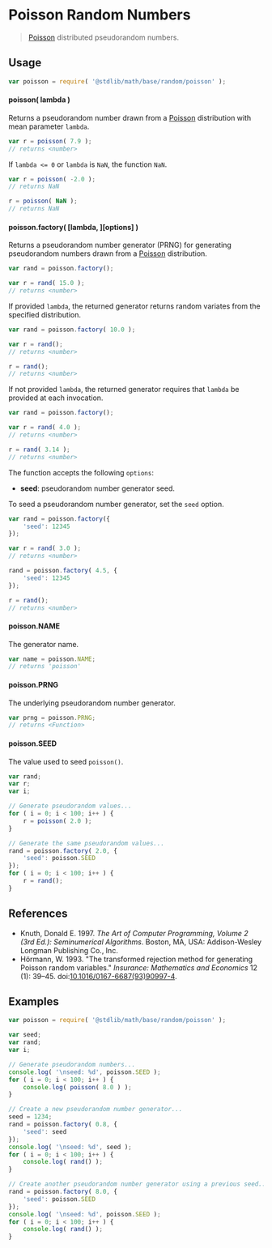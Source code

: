 # Poisson Random Numbers

> [Poisson][poisson] distributed pseudorandom numbers.


<!-- <usage> -->

## Usage

``` javascript
var poisson = require( '@stdlib/math/base/random/poisson' );
```

#### poisson( lambda )

Returns a pseudorandom number drawn from a [Poisson][poisson] distribution with mean parameter `lambda`.

``` javascript
var r = poisson( 7.9 );
// returns <number>
```

If `lambda <= 0` or `lambda` is `NaN`, the function `NaN`.

``` javascript
var r = poisson( -2.0 );
// returns NaN

r = poisson( NaN );
// returns NaN
```

#### poisson.factory( \[lambda, \]\[options\] )

Returns a pseudorandom number generator (PRNG) for generating pseudorandom numbers drawn from a [Poisson][poisson] distribution.

``` javascript
var rand = poisson.factory();

var r = rand( 15.0 );
// returns <number>
```

If provided `lambda`, the returned generator returns random variates from the specified distribution.

``` javascript
var rand = poisson.factory( 10.0 );

var r = rand();
// returns <number>

r = rand();
// returns <number>
```

If not provided `lambda`, the returned generator requires that `lambda` be provided at each invocation.

``` javascript
var rand = poisson.factory();

var r = rand( 4.0 );
// returns <number>

r = rand( 3.14 );
// returns <number>
```

The function accepts the following `options`:

* __seed__: pseudorandom number generator seed.

To seed a pseudorandom number generator, set the `seed` option.

``` javascript
var rand = poisson.factory({
    'seed': 12345
});

var r = rand( 3.0 );
// returns <number>

rand = poisson.factory( 4.5, {
    'seed': 12345
});

r = rand();
// returns <number>
```

#### poisson.NAME

The generator name.

``` javascript
var name = poisson.NAME;
// returns 'poisson'
```

#### poisson.PRNG

The underlying pseudorandom number generator.

``` javascript
var prng = poisson.PRNG;
// returns <Function>
```

#### poisson.SEED

The value used to seed `poisson()`.

``` javascript
var rand;
var r;
var i;

// Generate pseudorandom values...
for ( i = 0; i < 100; i++ ) {
    r = poisson( 2.0 );
}

// Generate the same pseudorandom values...
rand = poisson.factory( 2.0, {
    'seed': poisson.SEED
});
for ( i = 0; i < 100; i++ ) {
    r = rand();
}
```

<!-- </usage> -->


<!-- <references> -->

## References

* Knuth, Donald E. 1997. *The Art of Computer Programming, Volume 2 (3rd Ed.): Seminumerical Algorithms*. Boston, MA, USA: Addison-Wesley Longman Publishing Co., Inc.
* Hörmann, W. 1993. "The transformed rejection method for generating Poisson random variables." *Insurance: Mathematics and Economics* 12 (1): 39–45. doi:[10.1016/0167-6687(93)90997-4][@hormann:1993b].

<!-- </references> -->


<!-- <examples> -->

## Examples

``` javascript
var poisson = require( '@stdlib/math/base/random/poisson' );

var seed;
var rand;
var i;

// Generate pseudorandom numbers...
console.log( '\nseed: %d', poisson.SEED );
for ( i = 0; i < 100; i++ ) {
    console.log( poisson( 8.0 ) );
}

// Create a new pseudorandom number generator...
seed = 1234;
rand = poisson.factory( 0.8, {
    'seed': seed
});
console.log( '\nseed: %d', seed );
for ( i = 0; i < 100; i++ ) {
    console.log( rand() );
}

// Create another pseudorandom number generator using a previous seed...
rand = poisson.factory( 8.0, {
    'seed': poisson.SEED
});
console.log( '\nseed: %d', poisson.SEED );
for ( i = 0; i < 100; i++ ) {
    console.log( rand() );
}
```

<!-- </examples> -->


<!-- <links> -->

[poisson]: https://en.wikipedia.org/wiki/Poisson_distribution

[@hormann:1993b]: http://dx.doi.org/10.1016/0167-6687(93)90997-4

<!-- </links> -->
